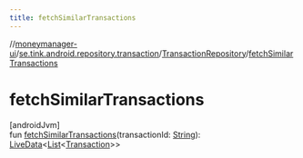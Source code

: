 ```yaml
---
title: fetchSimilarTransactions
---
```

//[moneymanager-ui](../../../index.html)/[se.tink.android.repository.transaction](../index.html)/[TransactionRepository](index.html)/[fetchSimilarTransactions](fetch-similar-transactions.html)



# fetchSimilarTransactions



[androidJvm]\
fun [fetchSimilarTransactions](fetch-similar-transactions.html)(transactionId: [String](https://kotlinlang.org/api/latest/jvm/stdlib/kotlin/-string/index.html)): [LiveData](https://developer.android.com/reference/kotlin/androidx/lifecycle/LiveData.html)&lt;[List](https://kotlinlang.org/api/latest/jvm/stdlib/kotlin.collections/-list/index.html)&lt;[Transaction](../../com.tink.model.transaction/-transaction/index.html)&gt;&gt;




